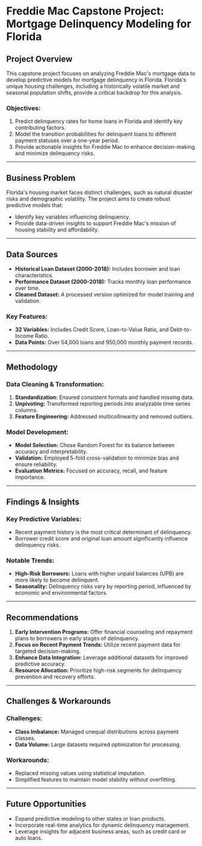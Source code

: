 # Freddie Mac Capstone Project: Mortgage Delinquency Modeling for Florida

## Project Overview

This capstone project focuses on analyzing Freddie Mac's mortgage data to develop predictive models for mortgage delinquency in Florida. Florida's unique housing challenges, including a historically volatile market and seasonal population shifts, provide a critical backdrop for this analysis.

### Objectives:
1. Predict delinquency rates for home loans in Florida and identify key contributing factors.
2. Model the transition probabilities for delinquent loans to different payment statuses over a one-year period.
3. Provide actionable insights for Freddie Mac to enhance decision-making and minimize delinquency risks.

---

## Business Problem

Florida's housing market faces distinct challenges, such as natural disaster risks and demographic volatility. The project aims to create robust predictive models that:
- Identify key variables influencing delinquency.
- Provide data-driven insights to support Freddie Mac's mission of housing stability and affordability.

---

## Data Sources

- **Historical Loan Dataset (2000-2018):** Includes borrower and loan characteristics.
- **Performance Dataset (2000-2018):** Tracks monthly loan performance over time.
- **Cleaned Dataset:** A processed version optimized for model training and validation.

### Key Features:
- **32 Variables:** Includes Credit Score, Loan-to-Value Ratio, and Debt-to-Income Ratio.
- **Data Points:** Over 54,000 loans and 950,000 monthly payment records.

---

## Methodology

### Data Cleaning & Transformation:
1. **Standardization:** Ensured consistent formats and handled missing data.
2. **Unpivoting:** Transformed reporting periods into analyzable time series columns.
3. **Feature Engineering:** Addressed multicollinearity and removed outliers.

### Model Development:
- **Model Selection:** Chose Random Forest for its balance between accuracy and interpretability.
- **Validation:** Employed 5-fold cross-validation to minimize bias and ensure reliability.
- **Evaluation Metrics:** Focused on accuracy, recall, and feature importance.

---

## Findings & Insights

### Key Predictive Variables:
- Recent payment history is the most critical determinant of delinquency.
- Borrower credit score and original loan amount significantly influence delinquency risks.

### Notable Trends:
- **High-Risk Borrowers:** Loans with higher unpaid balances (UPB) are more likely to become delinquent.
- **Seasonality:** Delinquency risks vary by reporting period, influenced by economic and environmental factors.

---

## Recommendations

1. **Early Intervention Programs:** Offer financial counseling and repayment plans to borrowers in early stages of delinquency.
2. **Focus on Recent Payment Trends:** Utilize recent payment data for targeted decision-making.
3. **Enhance Data Integration:** Leverage additional datasets for improved predictive accuracy.
4. **Resource Allocation:** Prioritize high-risk segments for delinquency prevention and recovery efforts.

---

## Challenges & Workarounds

### Challenges:
- **Class Imbalance:** Managed unequal distributions across payment classes.
- **Data Volume:** Large datasets required optimization for processing.

### Workarounds:
- Replaced missing values using statistical imputation.
- Simplified features to maintain model stability without overfitting.

---

## Future Opportunities

- Expand predictive modeling to other states or loan products.
- Incorporate real-time analytics for dynamic delinquency management.
- Leverage insights for adjacent business areas, such as credit card or auto loans.






